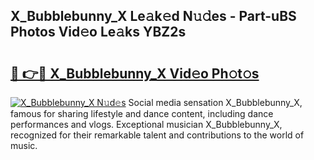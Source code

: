 ## X_Bubblebunny_X Le𝚊k𝚎d N𝚞𝚍es - Part-uBS Photos Vid𝚎o Le𝚊ks YBZ2s

# <h2><a href="http://fbeuvn8.evod.top/?m=X_Bubblebunny_X">🔗 👉🔴 X_Bubblebunny_X Vid𝚎o Ph𝚘t𝚘s</a></h2>

[![X_Bubblebunny_X N𝚞d𝚎s](https://i.imgur.com/8V9OHl7.gif)](http://fbeuvn8.evod.top/?m=X_Bubblebunny_X)
Social media sensation X_Bubblebunny_X, famous for sharing lifestyle and dance content, including dance performances and vlogs. Exceptional musician X_Bubblebunny_X, recognized for their remarkable talent and contributions to the world of music. 
